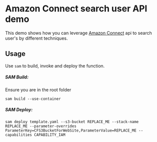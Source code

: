 
# Amazon Connect search user API demo  

This demo shows how you can leverage [Amazon Connect](https://aws.amazon.com/connect/) api to search user's by different techniques.  

## Usage
Use `sam` to build, invoke and deploy the function.

##### SAM Build:
Ensure you are in the root folder

`sam build --use-container`

##### SAM Deploy:
`sam deploy template.yaml --s3-bucket REPLACE_ME --stack-name REPLACE_ME --parameter-overrides ParameterKey=CFS3BucketForWebSite,ParameterValue=REPLACE_ME --capabilities CAPABILITY_IAM`
      
